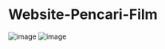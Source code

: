 # Website-Pencari-Film

![image](https://user-images.githubusercontent.com/95016412/220866465-2ec95a2e-e2b8-421f-8605-369f98fab031.png)
![image](https://user-images.githubusercontent.com/95016412/220866641-348c894f-73f8-42f5-bfa0-71657761466f.png)
